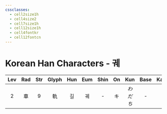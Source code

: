 ```yaml
---
cssclasses:
  - cell2size1h
  - cell4size2
  - cell7size1h
  - cell12size1h
  - cell4fontkr
  - cell12fontcn
---
```


# Korean Han Characters - 궤

| Lev | Rad | Str | Glyph | Hun | Eum | Shin | On  |  Kun  | Base | Kana | Simp | Man |  Can  | Viet |
| :-: | :-: | :-: | :---: | :-: | :-: | :--: | :-: | :---: | :--: | :--: | :--: | :-: | :---: | :--: |
|  2  |  車  |  9  |   軌   |  길  |  궤  |  -   |  キ  | *わだち* |  -   |  -   |  轨   | guǐ | gwai2 | quẫy |
